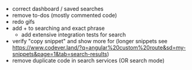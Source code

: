 * correct dashboard / saved searches
* remove to-dos (mostly commented code)
* redo gifs
* add + to searching and exact phrase
  * add extensive integration tests for search
* verify "copy snippet" and show more for (longer snippets see https://www.codever.land/?q=angular%20custom%20route&sd=my-snippets&page=1&tab=search-results)
* remove duplicate code in search services (OR search mode)
